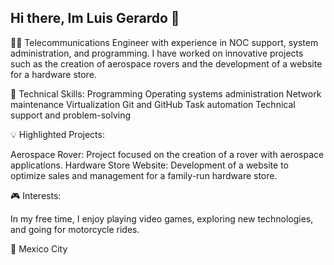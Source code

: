 ## Hi there, Im Luis Gerardo 👋

👨‍💻 Telecommunications Engineer with experience in NOC support, system administration, and programming. I have worked on innovative projects such as the creation of aerospace rovers and the development of a website for a hardware store.

🔧 Technical Skills:
    Programming
    Operating systems administration
    Network maintenance
    Virtualization
    Git and GitHub
    Task automation
    Technical support and problem-solving
    
💡 Highlighted Projects:

Aerospace Rover: Project focused on the creation of a rover with aerospace applications.
Hardware Store Website: Development of a website to optimize sales and management for a family-run hardware store.
    
🎮 Interests:

  In my free time, I enjoy playing video games, exploring new technologies, and going for motorcycle rides.

📍 Mexico City
